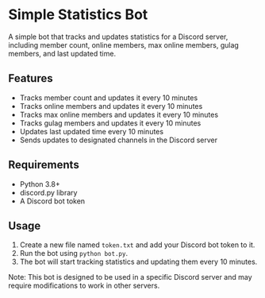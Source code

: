 # Simple Statistics Bot

A simple bot that tracks and updates statistics for a Discord server, including member count, online members, max online members, gulag members, and last updated time.

## Features

* Tracks member count and updates it every 10 minutes
* Tracks online members and updates it every 10 minutes
* Tracks max online members and updates it every 10 minutes
* Tracks gulag members and updates it every 10 minutes
* Updates last updated time every 10 minutes
* Sends updates to designated channels in the Discord server

## Requirements

* Python 3.8+
* discord.py library
* A Discord bot token

## Usage

1. Create a new file named `token.txt` and add your Discord bot token to it.
2. Run the bot using `python bot.py`.
3. The bot will start tracking statistics and updating them every 10 minutes.

Note: This bot is designed to be used in a specific Discord server and may require modifications to work in other servers.
